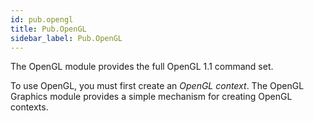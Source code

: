 ```yaml
---
id: pub.opengl
title: Pub.OpenGL
sidebar_label: Pub.OpenGL
---
```




The OpenGL module provides the full OpenGL 1.1 command set.

To use OpenGL, you must first create an <i>OpenGL context</i>. The OpenGL Graphics module
provides a simple mechanism for creating OpenGL contexts.


